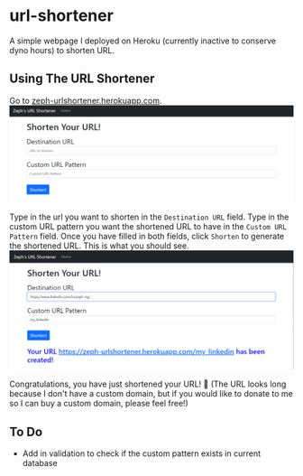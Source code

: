 # url-shortener
A simple webpage I deployed on Heroku (currently inactive to conserve dyno hours) to shorten URL.

## Using The URL Shortener

Go to [zeph-urlshortener.herokuapp.com](https://zeph-urlshortener.herokuapp.com/).
![Landing Page](/Images/base_page.png)

Type in the url you want to shorten in the `Destination URL` field. Type in the custom URL pattern you want the shortened URL to have in the `Custom URL Pattern` field. Once you have filled in both fields, click `Shorten` to generate the shortened URL. This is what you should see.
![Shortened URL](/Images/shortened_url.png)

Congratulations, you have just shortened your URL! 🎉 
(The URL looks long because I don't have a custom domain, but if you would like to donate to me so I can buy a custom domain, please feel free!)
## To Do
* Add in validation to check if the custom pattern exists in current database

